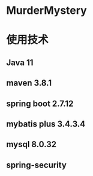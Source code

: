 # MurderMystery

# 使用技术

## Java 11
## maven 3.8.1
## spring boot 2.7.12
## mybatis plus 3.4.3.4
## mysql 8.0.32
## spring-security